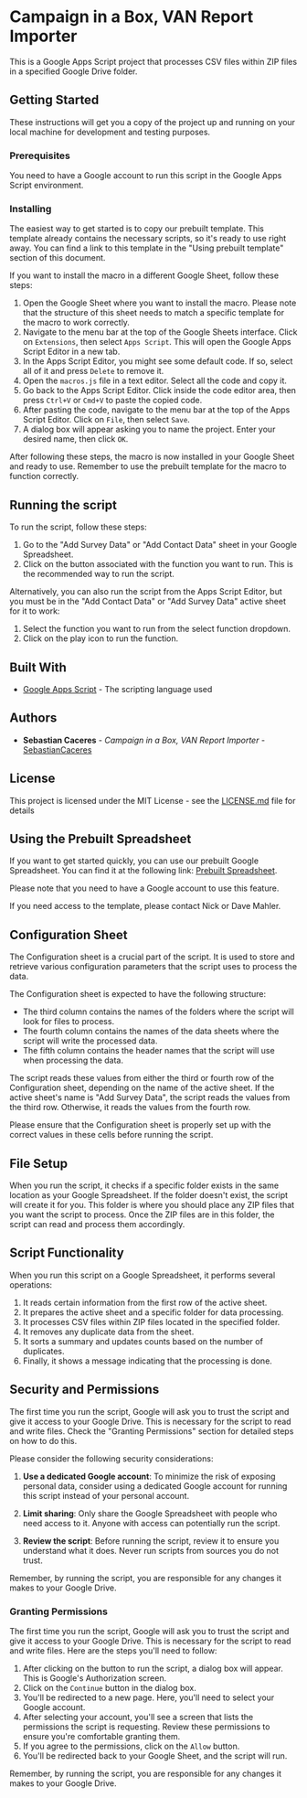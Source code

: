 # Campaign in a Box, VAN Report Importer

This is a Google Apps Script project that processes CSV files within ZIP files in a specified Google Drive folder.

## Getting Started

These instructions will get you a copy of the project up and running on your local machine for development and testing purposes.

### Prerequisites

You need to have a Google account to run this script in the Google Apps Script environment. 

### Installing

The easiest way to get started is to copy our prebuilt template. This template already contains the necessary scripts, so it's ready to use right away. You can find a link to this template in the "Using prebuilt template" section of this document.

If you want to install the macro in a different Google Sheet, follow these steps:

1. Open the Google Sheet where you want to install the macro. Please note that the structure of this sheet needs to match a specific template for the macro to work correctly.
2. Navigate to the menu bar at the top of the Google Sheets interface. Click on `Extensions`, then select `Apps Script`. This will open the Google Apps Script Editor in a new tab.
3. In the Apps Script Editor, you might see some default code. If so, select all of it and press `Delete` to remove it.
4. Open the `macros.js` file in a text editor. Select all the code and copy it.
5. Go back to the Apps Script Editor. Click inside the code editor area, then press `Ctrl+V` or `Cmd+V` to paste the copied code.
6. After pasting the code, navigate to the menu bar at the top of the Apps Script Editor. Click on `File`, then select `Save`.
7. A dialog box will appear asking you to name the project. Enter your desired name, then click `OK`.

After following these steps, the macro is now installed in your Google Sheet and ready to use. Remember to use the prebuilt template for the macro to function correctly.

## Running the script

To run the script, follow these steps:

1. Go to the "Add Survey Data" or "Add Contact Data" sheet in your Google Spreadsheet.
2. Click on the button associated with the function you want to run. This is the recommended way to run the script.

Alternatively, you can also run the script from the Apps Script Editor, but you must be in the "Add Contact Data" or "Add Survey Data" active sheet for it to work:

1. Select the function you want to run from the select function dropdown.
2. Click on the play icon to run the function.

## Built With

* [Google Apps Script](https://developers.google.com/apps-script) - The scripting language used

## Authors

* **Sebastian Caceres** - *Campaign in a Box, VAN Report Importer* - [SebastianCaceres](https://github.com/SebastianCaceres/)

## License

This project is licensed under the MIT License - see the [LICENSE.md](LICENSE.md) file for details

## Using the Prebuilt Spreadsheet

If you want to get started quickly, you can use our prebuilt Google Spreadsheet. You can find it at the following link: [Prebuilt Spreadsheet](https://docs.google.com/spreadsheets/d/1ZO4C2JnS4Z-QF5EEXGjZcA6inW1ZOpqtoqtByZeuCc4/edit?usp=drive_link).

Please note that you need to have a Google account to use this feature.

If you need access to the template, please contact Nick or Dave Mahler.

## Configuration Sheet

The Configuration sheet is a crucial part of the script. It is used to store and retrieve various configuration parameters that the script uses to process the data.

The Configuration sheet is expected to have the following structure:

- The third column contains the names of the folders where the script will look for files to process.
- The fourth column contains the names of the data sheets where the script will write the processed data.
- The fifth column contains the header names that the script will use when processing the data.

The script reads these values from either the third or fourth row of the Configuration sheet, depending on the name of the active sheet. If the active sheet's name is "Add Survey Data", the script reads the values from the third row. Otherwise, it reads the values from the fourth row.

Please ensure that the Configuration sheet is properly set up with the correct values in these cells before running the script.

## File Setup

When you run the script, it checks if a specific folder exists in the same location as your Google Spreadsheet. If the folder doesn't exist, the script will create it for you. This folder is where you should place any ZIP files that you want the script to process. Once the ZIP files are in this folder, the script can read and process them accordingly.

## Script Functionality

When you run this script on a Google Spreadsheet, it performs several operations:

1. It reads certain information from the first row of the active sheet.
2. It prepares the active sheet and a specific folder for data processing.
3. It processes CSV files within ZIP files located in the specified folder.
4. It removes any duplicate data from the sheet.
5. It sorts a summary and updates counts based on the number of duplicates.
6. Finally, it shows a message indicating that the processing is done.

## Security and Permissions

The first time you run the script, Google will ask you to trust the script and give it access to your Google Drive. This is necessary for the script to read and write files. Check the "Granting Permissions" section for detailed steps on how to do this.

Please consider the following security considerations:

1. **Use a dedicated Google account**: To minimize the risk of exposing personal data, consider using a dedicated Google account for running this script instead of your personal account.

2. **Limit sharing**: Only share the Google Spreadsheet with people who need access to it. Anyone with access can potentially run the script.

3. **Review the script**: Before running the script, review it to ensure you understand what it does. Never run scripts from sources you do not trust.

Remember, by running the script, you are responsible for any changes it makes to your Google Drive.

### Granting Permissions

The first time you run the script, Google will ask you to trust the script and give it access to your Google Drive. This is necessary for the script to read and write files. Here are the steps you'll need to follow:

1. After clicking on the button to run the script, a dialog box will appear. This is Google's Authorization screen.
2. Click on the `Continue` button in the dialog box.
3. You'll be redirected to a new page. Here, you'll need to select your Google account.
4. After selecting your account, you'll see a screen that lists the permissions the script is requesting. Review these permissions to ensure you're comfortable granting them.
5. If you agree to the permissions, click on the `Allow` button.
6. You'll be redirected back to your Google Sheet, and the script will run.

Remember, by running the script, you are responsible for any changes it makes to your Google Drive.



